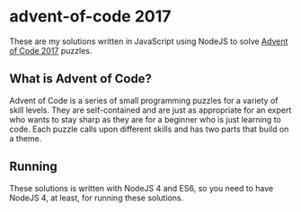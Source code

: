 # advent-of-code 2017
These are my solutions written in JavaScript using NodeJS to solve [Advent of Code 2017](http://adventofcode.com/2017) puzzles.

 ## What is Advent of Code?

Advent of Code is a series of small programming puzzles for a variety of skill levels.
They are self-contained and are just as appropriate for an expert who wants to stay sharp as they are for a beginner who is just learning to code.
Each puzzle calls upon different skills and has two parts that build on a theme.


## Running

These solutions is written with NodeJS 4 and ES6, so you need to have NodeJS 4, at least, for running these solutions.

